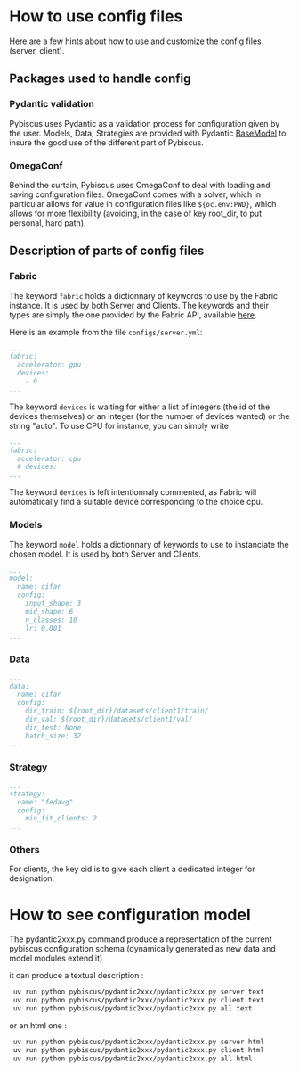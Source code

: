 # How to use config files

Here are a few hints about how to use and customize the config files (server, client).

## Packages used to handle config

### Pydantic validation

Pybiscus uses Pydantic as a validation process for configuration given by the user. Models, Data, Strategies are provided with Pydantic [BaseModel](https://docs.pydantic.dev/latest/concepts/models/#basic-model-usage) to insure the good use of the different part of Pybiscus.

### OmegaConf

Behind the curtain, Pybiscus uses OmegaConf to deal with loading and saving configuration files. OmegaConf comes with a solver, which in particular allows for value in configuration files like `${oc.env:PWD}`, which allows for more flexibility (avoiding, in the case of key root_dir, to put personal, hard path).

## Description of parts of config files

### Fabric

The keyword `fabric` holds a dictionnary of keywords to use by the Fabric instance. It is used by both Server and Clients. The keywords and their types are simply the one provided by the Fabric API, available [here](https://lightning.ai/docs/fabric/stable/api/generated/lightning.fabric.fabric.Fabric.html#lightning.fabric.fabric.Fabric).

Here is an example from the file `configs/server.yml`:

```yaml
...
fabric:
  accelerator: gpu
  devices:
    - 0
...
```

The keyword `devices` is waiting for either a list of integers (the id of the devices themselves) or an integer (for the number of devices wanted) or the string "auto". To use CPU for instance, you can simply write
```yaml
...
fabric:
  accelerator: cpu
  # devices:
...
```

The keyword `devices` is left intentionnaly commented, as Fabric will automatically find a suitable device corresponding to the choice cpu.

### Models

The keyword `model` holds a dictionnary of keywords to use to instanciate the chosen model. It is used by both Server and Clients.

```yaml
...
model:
  name: cifar
  config:
    input_shape: 3
    mid_shape: 6
    n_classes: 10
    lr: 0.001
...
```

### Data

```yaml
...
data:
  name: cifar
  config:
    dir_train: ${root_dir}/datasets/client1/train/
    dir_val: ${root_dir}/datasets/client1/val/
    dir_test: None
    batch_size: 32
...
```

### Strategy

```yaml
...
strategy:
  name: "fedavg"
  config:
    min_fit_clients: 2
...
```


### Others

For clients, the key cid is to give each client a dedicated integer for designation.

# How to see configuration model

The pydantic2xxx.py command produce a representation of the current pybiscus configuration schema
(dynamically generated as new data and model modules extend it)

it can produce a textual description :

```bash
 uv run python pybiscus/pydantic2xxx/pydantic2xxx.py server text
 uv run python pybiscus/pydantic2xxx/pydantic2xxx.py client text
 uv run python pybiscus/pydantic2xxx/pydantic2xxx.py all text
```

or an html one :

```bash
 uv run python pybiscus/pydantic2xxx/pydantic2xxx.py server html
 uv run python pybiscus/pydantic2xxx/pydantic2xxx.py client html
 uv run python pybiscus/pydantic2xxx/pydantic2xxx.py all html
```